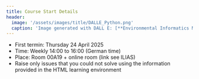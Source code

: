 ```yaml
---
title: Course Start Details
header:
  image: '/assets/images/title/DALLE_Python.png'
  caption: 'Image generated with DALL E: [**Environmental Informatics Marburg**](https://www.uni-marburg.de/en/fb19/disciplines/physisch/environmentalinformatics)'
---
```



* First termin: Thursday 24 April 2025
* Time: Weekly 14:00 to 16:00 (German time)
* Place: Room 00A19 + online room (link see ILIAS)
* Raise only issues that you could not solve using the information provided in the HTML learning environment


